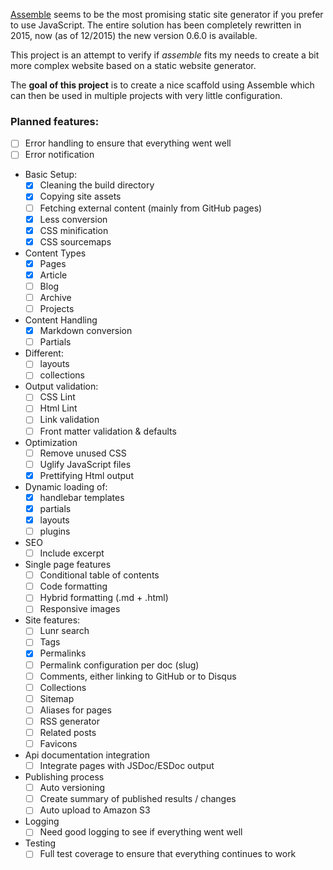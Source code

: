 [Assemble](https://github.com/assemble/assemble.git) seems to be the most promising static site generator if you prefer to use JavaScript. The entire solution has been completely rewritten in 2015, now (as of 12/2015) the new version 0.6.0 is available.

This project is an attempt to verify if *assemble* fits my needs to create a bit more complex website based on a static website generator.

The **goal of this project** is to create a nice scaffold using Assemble which can then be used in multiple projects with very little configuration.

### Planned features:

- [ ] Error handling to ensure that everything went well
- [ ] Error notification
- Basic Setup:
	- [x] Cleaning the build directory
	- [x] Copying site assets
	- [ ] Fetching external content (mainly from GitHub pages)
	- [x] Less conversion
	- [x] CSS minification
	- [x] CSS sourcemaps
- Content Types
	- [x] Pages
	- [x] Article
	- [ ] Blog
	- [ ] Archive
	- [ ] Projects
- Content Handling
	- [x] Markdown conversion
	- [ ] Partials
- Different:
	- [ ] layouts
	- [ ] collections
- Output validation:
	- [ ] CSS Lint
	- [ ] Html Lint
	- [ ] Link validation
	- [ ] Front matter validation & defaults
- Optimization
	- [ ] Remove unused CSS
	- [ ] Uglify JavaScript files
	- [x] Prettifying Html output
- Dynamic loading of:
	- [x] handlebar templates
	- [x] partials
	- [x] layouts
	- [ ] plugins
- SEO
	- [ ] Include excerpt
- Single page features
	- [ ] Conditional table of contents
	- [ ] Code formatting
	- [ ] Hybrid formatting (.md + .html)
	- [ ] Responsive images
- Site features:
	- [ ] Lunr search
	- [ ] Tags
	- [x] Permalinks
	- [ ] Permalink configuration per doc (slug)
	- [ ] Comments, either linking to GitHub or to Disqus
	- [ ] Collections
	- [ ] Sitemap
	- [ ] Aliases for pages
	- [ ] RSS generator
	- [ ] Related posts
	- [ ] Favicons
- Api documentation integration
	- [ ] Integrate pages with JSDoc/ESDoc output
- Publishing process
	- [ ] Auto versioning
	- [ ] Create summary of published results / changes
	- [ ] Auto upload to Amazon S3 
- Logging
	- [ ] Need good logging to see if everything went well
- Testing
	- [ ] Full test coverage to ensure that everything continues to work
